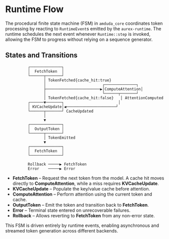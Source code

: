# Runtime Flow

The procedural finite state machine (FSM) in `amduda_core` coordinates token
processing by reacting to `RuntimeEvent`s emitted by the `aurex-runtime`. The
runtime schedules the next event whenever `Runtime::step` is invoked, allowing
the FSM to progress without relying on a sequence generator.

## States and Transitions

```text
          ┌──────────────┐
          │  FetchToken  │
          └──────┬───────┘
                 │ TokenFetched{cache_hit:true}
                 │                         ┌──────────────┐
                 ├────────────────────────▶│ComputeAttention│
                 │                         └──────┬───────┘
                 │ TokenFetched{cache_hit:false}   │ AttentionComputed
          ┌──────▼───────┐                        │
          │ KVCacheUpdate│◀──────────────────────┘
          └──────┬───────┘ CacheUpdated
                 │
                 ▼
          ┌──────────────┐
          │  OutputToken │
          └──────┬───────┘
                 │ TokenEmitted
                 ▼
          ┌──────────────┐
          │  FetchToken  │
          └──────────────┘

          Rollback ─────▶ FetchToken
          Error    ─────▶ Error
```

* **FetchToken** – Request the next token from the model. A cache hit moves
  directly to **ComputeAttention**, while a miss requires **KVCacheUpdate**.
* **KVCacheUpdate** – Populate the key/value cache before attention.
* **ComputeAttention** – Perform attention using the current token and cache.
* **OutputToken** – Emit the token and transition back to **FetchToken**.
* **Error** – Terminal state entered on unrecoverable failures.
* **Rollback** – Allows reverting to **FetchToken** from any non-error state.

This FSM is driven entirely by runtime events, enabling asynchronous and
streamed token generation across different backends.

